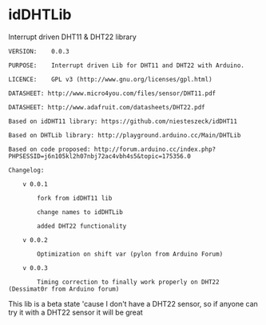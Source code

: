 idDHTLib
=======

Interrupt driven DHT11 & DHT22 library

	VERSION: 	0.0.3

	PURPOSE: 	Interrupt driven Lib for DHT11 and DHT22 with Arduino.

	LICENCE:	GPL v3 (http://www.gnu.org/licenses/gpl.html)

	DATASHEET: http://www.micro4you.com/files/sensor/DHT11.pdf

	DATASHEET: http://www.adafruit.com/datasheets/DHT22.pdf
	
	Based on idDHT11 library: https://github.com/niesteszeck/idDHT11

	Based on DHTLib library: http://playground.arduino.cc/Main/DHTLib

	Based on code proposed: http://forum.arduino.cc/index.php?PHPSESSID=j6n105kl2h07nbj72ac4vbh4s5&topic=175356.0

	Changelog:
	
		v 0.0.1
		
			fork from idDHT11 lib
			
			change names to idDHTLib
			
			added DHT22 functionality
		
		v 0.0.2
		
			Optimization on shift var (pylon from Arduino Forum)

		v 0.0.3

			Timing correction to finally work properly on DHT22 (Dessimat0r from Arduino forum)

This lib is a beta state 'cause I don't have a DHT22 sensor, so if anyone can try it with a DHT22 sensor it will be great